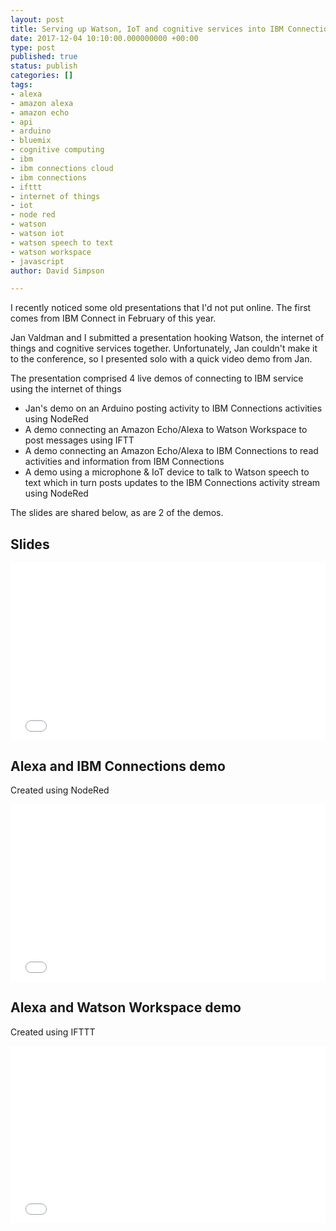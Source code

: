 ```yaml
---
layout: post
title: Serving up Watson, IoT and cognitive services into IBM Connections Cloud
date: 2017-12-04 10:10:00.000000000 +00:00
type: post
published: true
status: publish
categories: []
tags:
- alexa
- amazon alexa
- amazon echo
- api
- arduino
- bluemix
- cognitive computing
- ibm
- ibm connections cloud
- ibm connections
- ifttt
- internet of things
- iot
- node red
- watson
- watson iot
- watson speech to text
- watson workspace
- javascript
author: David Simpson

---
```


I recently noticed some old presentations that I'd not put online. The first comes from IBM Connect in February of this year.

Jan Valdman and I submitted a presentation hooking Watson, the internet of things and cognitive services together. Unfortunately, Jan couldn't make it to the conference, so I presented solo with a quick video demo from Jan.

The presentation comprised 4 live demos of connecting to IBM service using the internet of things

- Jan's demo on an Arduino posting activity to IBM Connections activities using NodeRed
- A demo connecting an Amazon Echo/Alexa to Watson Workspace to post messages using IFTT
- A demo connecting an Amazon Echo/Alexa to IBM Connections to read activities and information from IBM Connections
- A demo using a microphone & IoT device to talk to Watson speech to text which in turn posts updates to the IBM Connections activity stream using NodeRed

The slides are shared below, as are 2 of the demos.

## Slides

<div class="embed-container"><iframe src="//www.slideshare.net/slideshow/embed_code/key/rsF55TpV43mJN7" style="border: 0" frameborder="0" allowfullscreen></iframe></div>

## Alexa and IBM Connections demo

Created using NodeRed

<div class="embed-container"><iframe src="//www.youtube.com/embed/L5lM9oENEVs" style="border: 0" frameborder="0" allowfullscreen></iframe></div>

## Alexa and Watson Workspace demo

Created using IFTTT

<div class="embed-container"><iframe src="//www.youtube.com/embed/oHDjR0yjzSQ" style="border: 0" frameborder="0" allowfullscreen></iframe></div>

<style>.embed-container { position: relative; padding-bottom: 56.25%; height: 0; overflow: hidden; max-width: 100%; } .embed-container iframe, .embed-container object, .embed-container embed { position: absolute; top: 0; left: 0; width: 100%; height: 100%; }</style><div class='embed-container'>
